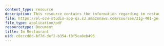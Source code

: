 ```yaml
---
content_type: resource
description: This resource contains the information regarding im restaurant.
file: https://ol-ocw-studio-app-qa.s3.amazonaws.com/courses/21g-401-german-i-fall-2008/c0cccd0dbf7ddef2b354f8f5ea0eb496_MIT21G_401F08_restaurant.pdf
file_type: application/pdf
resourcetype: Document
title: Im Restaurant
uid: c0cccd0d-bf7d-def2-b354-f8f5ea0eb496
---
```

